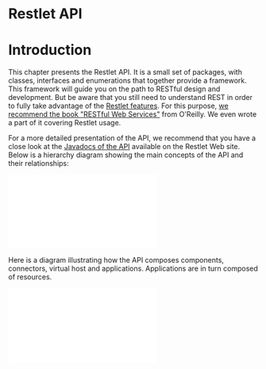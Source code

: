 Restlet API
===========

Introduction
============

This chapter presents the Restlet API. It is a small set of packages,
with classes, interfaces and enumerations that together provide a
framework. This framework will guide you on the path to RESTful design
and development. But be aware that you still need to understand REST in
order to fully take advantage of the [Restlet
features](http://restlet.org/about/features).
For this purpose, [we recommend the book "RESTful Web
Services"](http://restlet.org/documentation/books)
from O'Reilly. We even wrote a part of it covering Restlet usage.

For a more detailed presentation of the API, we recommend that you have
a close look at the [Javadocs of the
API](http://restlet.org/learn/javadocs/2.0/jse/api/)
available on the Restlet Web site. Below is a hierarchy diagram showing
the main concepts of the API and their relationships:

![restlets](Restlet%20API-27_files/restlets.html "restlets")

Here is a diagram illustrating how the API composes components,
connectors, virtual host and applications. Applications are in turn
composed of resources.

![tutorial05](Restlet%20API-27_files/tutorial05.html "tutorial05")

